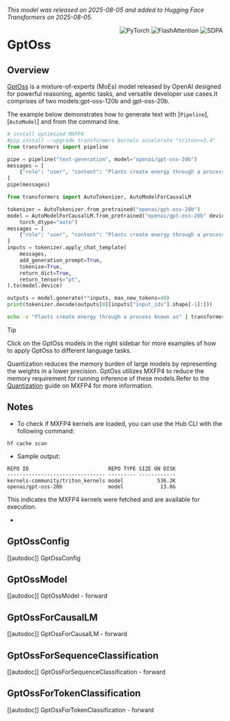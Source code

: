 <!--Copyright 2025 The HuggingFace Team. All rights reserved.

Licensed under the Apache License, Version 2.0 (the "License"); you may not use this file except in compliance with
the License. You may obtain a copy of the License at

http://www.apache.org/licenses/LICENSE-2.0

Unless required by applicable law or agreed to in writing, software distributed under the License is distributed on
an "AS IS" BASIS, WITHOUT WARRANTIES OR CONDITIONS OF ANY KIND, either express or implied. See the License for the
specific language governing permissions and limitations under the License.

⚠️ Note that this file is in Markdown but contain specific syntax for our doc-builder (similar to MDX) that may not be
rendered properly in your Markdown viewer.

-->
*This model was released on 2025-08-05 and added to Hugging Face Transformers on 2025-08-05.*

<div style="float: right;">
    <div class="flex flex-wrap space-x-1">
        <img alt="PyTorch" src="https://img.shields.io/badge/PyTorch-DE3412?style=flat&logo=pytorch&logoColor=white">
        <img alt="FlashAttention" src="https://img.shields.io/badge/%E2%9A%A1%EF%B8%8E%20FlashAttention-eae0c8?style=flat">
        <img alt="SDPA" src="https://img.shields.io/badge/SDPA-DE3412?style=flat&logo=pytorch&logoColor=white">
    </div>
</div>

# GptOss

## Overview

[GptOss](https://huggingface.co/papers/2508.10925) is a mixture-of-experts (MoEs) model released by OpenAI designed for powerful reasoning, agentic tasks, and versatile developer use cases.It comprises of two models:gpt-oss-120b and gpt-oss-20b.


The example below demonstrates how to generate text with [`Pipeline`], [`AutoModel`] and from the command line.

<hfoptions id="usage">
<hfoption id="Pipeline">

```py
# install optimized MXFP4
#pip install --upgrade transformers kernels accelerate "triton>=3.4"
from transformers import pipeline

pipe = pipeline("text-generation", model="openai/gpt-oss-20b")
messages = [
    {"role": "user", "content": "Plants create energy through a process known as"},
]
pipe(messages)
```

</hfoption>
<hfoption id="AutoModel">

```py
from transformers import AutoTokenizer, AutoModelForCausalLM

tokenizer = AutoTokenizer.from_pretrained("openai/gpt-oss-20b")
model = AutoModelForCausalLM.from_pretrained("openai/gpt-oss-20b" device_map="auto",
    torch_dtype="auto")
messages = [
    {"role": "user", "content": "Plants create energy through a process known as"},
]
inputs = tokenizer.apply_chat_template(
	messages,
	add_generation_prompt=True,
	tokenize=True,
	return_dict=True,
	return_tensors="pt",
).to(model.device)

outputs = model.generate(**inputs, max_new_tokens=40)
print(tokenizer.decode(outputs[0][inputs["input_ids"].shape[-1]:]))
```
</hfoption>
<hfoption id="transformers CLI">

```bash
echo -e "Plants create energy through a process known as" | transformers run --task text-generation --model openai/gpt-oss-20b --device 0
```

</hfoption>
</hfoptions>

> [!TIP]
> Click on the GptOss models in the right sidebar for more examples of how to apply GptOss to different language tasks.

Quantization reduces the memory burden of large models by representing the weights in a lower precision. GptOss utilizes MXFP4 to reduce the memory requirement for running inference of these models.Refer to the [Quantization](../quantization/mxfp4) guide on MXFP4 for more information.

## Notes

- To check if MXFP4 kernels are loaded, you can use the Hub CLI with the following command:

```
hf cache scan
```

- Sample output:

```
REPO ID                          REPO TYPE SIZE ON DISK
-------------------------------- --------- ------------
kernels-community/triton_kernels model           536.2K
openai/gpt-oss-20b               model            13.8G
```

This indicates the MXFP4 kernels were fetched and are available for execution.

-


## GptOssConfig

[[autodoc]] GptOssConfig

## GptOssModel

[[autodoc]] GptOssModel
    - forward

## GptOssForCausalLM

[[autodoc]] GptOssForCausalLM
    - forward

## GptOssForSequenceClassification

[[autodoc]] GptOssForSequenceClassification
    - forward

## GptOssForTokenClassification

[[autodoc]] GptOssForTokenClassification
    - forward
